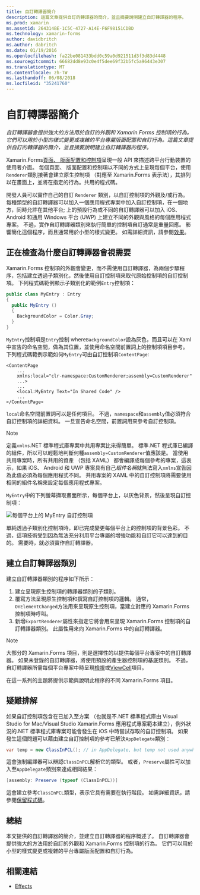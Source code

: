 ```yaml
---
title: 自訂轉譯器簡介
description: 這篇文章提供自訂的轉譯器的簡介，並且摘要說明建立自訂轉譯器的程序。
ms.prod: xamarin
ms.assetid: 264314BE-1C5C-4727-A14E-F6F98151CDBD
ms.technology: xamarin-forms
author: davidbritch
ms.author: dabritch
ms.date: 01/19/2016
ms.openlocfilehash: fa22be081433bdd0c59a0d921511d3f3d83d4448
ms.sourcegitcommit: 66682dd8e93c0e4f5dee69f32b5fc5a96443e307
ms.translationtype: MT
ms.contentlocale: zh-TW
ms.lasthandoff: 06/08/2018
ms.locfileid: "35241760"
---
```

# <a name="introduction-to-custom-renderers"></a>自訂轉譯器簡介

_自訂轉譯器會提供強大的方法用於自訂的外觀和 Xamarin.Forms 控制項的行為。它們可以用於小型的樣式變更或複雜的平台專屬版面配置和自訂行為。這篇文章提供自訂的轉譯器的簡介，並且摘要說明建立自訂轉譯器的程序。_

Xamarin.Forms[頁面、 版面配置和控制項](~/xamarin-forms/user-interface/controls/index.md)呈現一般 API 來描述跨平台行動裝置的使用者介面。 每個頁面、 版面配置和控制項以不同的方式上呈現每個平台，使用`Renderer`類別接著會建立原生控制項 （對應至 Xamarin.Forms 表示法），其排列以在畫面上，並將在指定的行為。共用的程式碼。

開發人員可以實作自己的自訂 `Renderer` 類別，以自訂控制項的外觀及/或行為。 每種類型的自訂轉譯器可以加入一個應用程式專案中加入自訂控制項，在一個地方，同時允許在其他平台; 上的預設行為或不同的自訂轉譯器可以加入 iOS、 Android 和通用 Windows 平台 (UWP) 上建立不同的外觀與風格的每個應用程式專案。 不過，實作自訂轉譯器類別來執行簡單的控制項自訂通常是重量回應。 影響簡化這個程序，而且通常用於小型的樣式變更。 如需詳細資訊，請參閱[效果](~/xamarin-forms/app-fundamentals/effects/index.md)。

## <a name="examining-why-custom-renderers-are-necessary"></a>正在檢查為什麼自訂轉譯器會視需要

Xamarin.Forms 控制項的外觀會變更，而不需使用自訂轉譯器，為兩個步驟程序，包括建立透過子類別化，然後使用自訂控制項來取代原始控制項的自訂控制項。 下列程式碼範例顯示子類別化的範例`Entry`控制項：

```csharp
public class MyEntry : Entry
{
  public MyEntry ()
  {
    BackgroundColor = Color.Gray;
  }
}
```

`MyEntry`控制項是`Entry`控制 where`BackgroundColor`設為灰色，而且可以在 Xaml 中宣告的命名空間，做為其位置，並使用命名空間前置詞上的控制項項目參考。 下列程式碼範例示範如何`MyEntry`可由自訂控制項`ContentPage`:

```xaml
<ContentPage
    ...
    xmlns:local="clr-namespace:CustomRenderer;assembly=CustomRenderer"
    ...>
    ...
    <local:MyEntry Text="In Shared Code" />
    ...
</ContentPage>
```

`local`命名空間前置詞可以是任何項目。 不過，`namespace`和`assembly`值必須符合自訂控制項的詳細資料。 一旦宣告命名空間，前置詞用來參考自訂控制項。

> [!NOTE]
> 定義`xmlns`.NET 標準程式庫專案中共用專案比來得簡單。 標準.NET 程式庫已編譯的組件，所以可以輕鬆地判斷何種`assembly=CustomRenderer`值應該是。 當使用共用專案時，所有共用的資產 （包括 XAML） 都會編譯成每個參考的專案，這表示，如果 iOS、 Android 和 UWP 專案具有自己*組件名稱*就無法寫入`xmlns`宣告因為此值必須為每個應用程式不同。 共用專案的 XAML 中的自訂控制項將需要使用相同的組件名稱來設定每個應用程式專案。

`MyEntry`中的下列螢幕擷取畫面所示，每個平台上，以灰色背景，然後呈現自訂控制項：

![](introduction-images/screenshots.png "每個平台上的 MyEntry 自訂控制項")

單純透過子類別化控制項時，即已完成變更每個平台上的控制項的背景色彩。 不過，這項技術受到因為無法充分利用平台專屬的增強功能和自訂它可以達到的目的。 需要時，就必須實作自訂轉譯器。

## <a name="creating-a-custom-renderer-class"></a>建立自訂轉譯器類別

建立自訂轉譯器類別的程序如下所示：

1. 建立呈現原生控制項的轉譯器類別的子類別。
1. 覆寫方法呈現原生控制項和撰寫自訂控制項的邏輯。 通常，`OnElementChanged`方法用來呈現原生控制項，當建立對應的 Xamarin.Forms 控制項時呼叫。
1. 新增`ExportRenderer`屬性來指定它將會用來呈現 Xamarin.Forms 控制項的自訂轉譯器類別。 此屬性用來向 Xamarin.Forms 中的自訂轉譯器。

> [!NOTE]
> 大部分的 Xamarin.Forms 項目，則是選擇性的以提供每個平台專案中的自訂轉譯器。 如果未登錄的自訂轉譯器，將使用預設的產生器控制項的基底類別。 不過，自訂轉譯器所需每個平台專案中時呈現[檢視](https://developer.xamarin.com/api/type/Xamarin.Forms.View/)或[ViewCell](https://developer.xamarin.com/api/type/Xamarin.Forms.ViewCell/)項目。

在這一系列的主題將提供示範與說明此程序的不同 Xamarin.Forms 項目。

## <a name="troubleshooting"></a>疑難排解

如果自訂控制項包含在已加入至方案 （也就是不.NET 標準程式庫由 Visual Studio for Mac/Visual Studio Xamarin.Forms 應用程式專案範本建立），例外狀況的.NET 標準程式庫專案可能會發生在 iOS 中時嘗試存取的自訂控制項。 如果發生這個問題可以藉由建立自訂控制項的參考已解決`AppDelegate`類別：

```csharp
var temp = new ClassInPCL(); // in AppDelegate, but temp not used anywhere
```

這會強制編譯器可以辨認`ClassInPCL`解析它的類型。 或者，`Preserve`屬性可以加入至`AppDelegate`類別來達成相同結果：

```csharp
[assembly: Preserve (typeof (ClassInPCL))]
```

這會建立參考`ClassInPCL`類型，表示它具有需要在執行階段。 如需詳細資訊，請參閱[保留程式碼](~/ios/deploy-test/linker.md)。

## <a name="summary"></a>總結

本文提供的自訂轉譯器的簡介，並建立自訂轉譯器的程序概述了。 自訂轉譯器會提供強大的方法用於自訂的外觀和 Xamarin.Forms 控制項的行為。 它們可以用於小型的樣式變更或複雜的平台專屬版面配置和自訂行為。


## <a name="related-links"></a>相關連結

- [Effects](~/xamarin-forms/app-fundamentals/effects/index.md)
